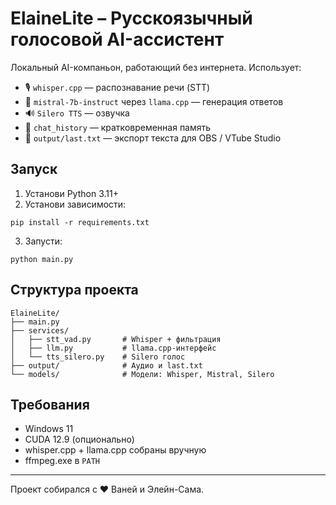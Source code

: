 # ElaineLite – Русскоязычный голосовой AI-ассистент

Локальный AI-компаньон, работающий без интернета. Использует:

- 🎙 `whisper.cpp` — распознавание речи (STT)
- 🧠 `mistral-7b-instruct` через `llama.cpp` — генерация ответов
- 🔊 `Silero TTS` — озвучка
- 💾 `chat_history` — кратковременная память
- 📁 `output/last.txt` — экспорт текста для OBS / VTube Studio

## Запуск
1. Установи Python 3.11+
2. Установи зависимости:
```
pip install -r requirements.txt
```
3. Запусти:
```
python main.py
```

## Структура проекта

```
ElaineLite/
├── main.py
├── services/
│   ├── stt_vad.py       # Whisper + фильтрация
│   ├── llm.py           # llama.cpp-интерфейс
│   └── tts_silero.py    # Silero голос
├── output/              # Аудио и last.txt
└── models/              # Модели: Whisper, Mistral, Silero
```

## Требования
- Windows 11
- CUDA 12.9 (опционально)
- whisper.cpp + llama.cpp собраны вручную
- ffmpeg.exe в `PATH`

---
Проект собирался с ❤️ Ваней и Элейн-Сама.
